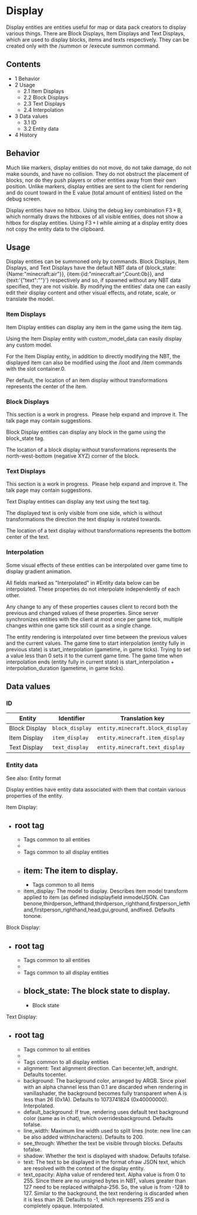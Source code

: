 # Display
Display entities are entities useful for map or data pack creators to display various things. There are Block Displays, Item Displays and Text Displays, which are used to display blocks, items and texts respectively. They can be created only with the /summon or /execute summon command.

## Contents
- 1 Behavior
- 2 Usage
	- 2.1 Item Displays
	- 2.2 Block Displays
	- 2.3 Text Displays
	- 2.4 Interpolation
- 3 Data values
	- 3.1 ID
	- 3.2 Entity data
- 4 History

## Behavior
Much like markers, display entities do not move, do not take damage, do not make sounds, and have no collision. They do not obstruct the placement of blocks, nor do they push players or other entities away from their own position. Unlike markers, display entities are sent to the client for rendering and do count toward in the E value (total amount of entities) listed on the debug screen.

Display entities have no hitbox. Using the debug key combination F3 + B, which normally draws the hitboxes of all visible entities, does not show a hitbox for display entities. Using F3 + I while aiming at a display entity does not copy the entity data to the clipboard.

## Usage
Display entities can be summoned only by commands. Block Displays, Item Displays, and Text Displays have the default NBT data of {block_state:{Name:"minecraft:air"}}, {item:{id:"minecraft:air",Count:0b}}, and {text:'{"text":""}'} respectively and so, if spawned without any NBT data specified, they are not visible. By modifying the entities' data one can easily edit their display content and other visual effects, and rotate, scale, or translate the model.

### Item Displays
Item Display entities can display any item in the game using the item tag.

Using the Item Display entity with custom_model_data can easily display any custom model.

For the Item Display entity, in addition to directly modifying the NBT, the displayed item can also be modified using the /loot and /item commands with the slot container.0.

Per default, the location of an item display without transformations represents the center of the item.

### Block Displays

  

This section is a work in progress. 
Please help expand and improve it. The talk page may contain suggestions.


Block Display entities can display any block in the game using the block_state tag.

The location of a block display without transformations represents the north-west-bottom (negative XYZ) corner of the block.

### Text Displays

  

This section is a work in progress. 
Please help expand and improve it. The talk page may contain suggestions.


Text Display entities can display any text using the text tag.

The displayed text is only visible from one side, which is without transformations the direction the text display is rotated towards.

The location of a text display without transformations represents the bottom center of the text.

### Interpolation
Some visual effects of these entities can be interpolated over game time to display gradient animation.

All fields marked as "Interpolated" in #Entity data below can be interpolated. These properties do not interpolate independently of each other.

Any change to any of these properties causes client to record both the previous and changed values of these properties. Since server synchronizes entities with the client at most once per game tick, multiple changes within one game tick still count as a single change.

The entity rendering is interpolated over time between the previous values and the current values. The game time to start interpolation (entity fully in previous state) is start_interpolation (gametime, in game ticks). Trying to set a value less than 0 sets it to the current game time. The game time when interpolation ends (entity fully in current state) is start_interpolation + interpolation_duration (gametime, in game ticks).

## Data values
### ID
| Entity        | Identifier      | Translation key                  |
|---------------|-----------------|----------------------------------|
| Block Display | `block_display` | `entity.minecraft.block_display` |
| Item Display  | `item_display`  | `entity.minecraft.item_display`  |
| Text Display  | `text_display`  | `entity.minecraft.text_display`  |

### Entity data
See also: Entity format

Display entities have entity data associated with them that contain various properties of the entity.

Item Display:

- root tag
	- 
	- Tags common to all entities
	- 
	- Tags common to all display entities
	- item: The item to display.
		- 
		- Tags common to all items
	- item_display: The model to display. Describes item model transform applied to item (as defined indisplayfield inmodelJSON. Can benone,thirdperson_lefthand,thirdperson_righthand,firstperson_lefthand,firstperson_righthand,head,gui,ground, andfixed. Defaults tonone.

Block Display:

- root tag
	- 
	- Tags common to all entities
	- 
	- Tags common to all display entities
	- block_state: The block state to display.
		- 
		- Block state

Text Display:

- root tag
	- 
	- Tags common to all entities
	- 
	- Tags common to all display entities
	- alignment: Text alignment direction. Can becenter,left, andright. Defaults tocenter.
	- background: The background color, arranged by ARGB. Since pixel with an alpha channel less than 0.1 are discarded when rendering in vanillashader, the background becomes fully transparent when A is less than 26 (0x1A). Defaults to 1073741824 (0x40000000). Interpolated.
	- default_background: If true, rendering uses default text background color (same as in chat), which overridesbackground. Defaults tofalse.
	- line_width: Maximum line width used to split lines (note: new line can be also added with\ncharacters). Defaults to 200.
	- see_through: Whether the text be visible through blocks. Defaults tofalse.
	- shadow: Whether the text is displayed with shadow. Defaults tofalse.
	- text: The text to be displayed in the format ofraw JSON text, which are resolved with the context of the display entity.
	- text_opacity: Alpha value of rendered text. Alpha value is from 0 to 255. Since there are no unsigned bytes in NBT, values greater than 127 need to be replaced withalpha-256. So, the value is from -128 to 127. Similar to the background, the text rendering is discarded when it is less than 26. Defaults to -1, which represents 255 and is completely opaque. Interpolated.

